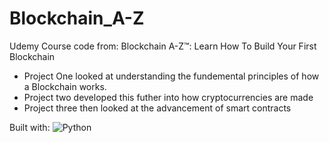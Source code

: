 # Blockchain_A-Z

Udemy Course code from: Blockchain A-Z™: Learn How To Build Your First Blockchain

- Project One looked at understanding the fundemental principles of how a Blockchain works.
- Project two developed this futher into how cryptocurrencies are made
- Project three then looked at the advancement of smart contracts

Built with:
![Python](https://img.shields.io/badge/python-3670A0?style=for-the-badge&logo=python&logoColor=ffdd54)
